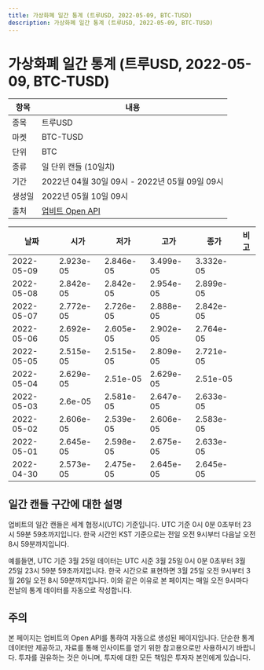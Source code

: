 ```yaml
---
title: 가상화폐 일간 통계 (트루USD, 2022-05-09, BTC-TUSD)
description: 가상화폐 일간 통계 (트루USD, 2022-05-09, BTC-TUSD)
---
```



가상화폐 일간 통계 (트루USD, 2022-05-09, BTC-TUSD)
===

|항목|내용|
|--|--|
|종목|트루USD|
|마켓|BTC-TUSD|
|단위|BTC|
|종류|일 단위 캔들 (10일치)|
|기간|2022년 04월 30일 09시 - 2022년 05월 09일 09시|
|생성일|2022년 05월 10일 09시|
|출처|[업비트 Open API](https://docs.upbit.com)|


|날짜|시가|저가|고가|종가|비고|
|--|--|--|--|--|--|
|2022-05-09|2.923e-05|2.846e-05|3.499e-05|3.332e-05|    |
|2022-05-08|2.842e-05|2.842e-05|2.954e-05|2.899e-05|    |
|2022-05-07|2.772e-05|2.726e-05|2.888e-05|2.842e-05|    |
|2022-05-06|2.692e-05|2.605e-05|2.902e-05|2.764e-05|    |
|2022-05-05|2.515e-05|2.515e-05|2.809e-05|2.721e-05|    |
|2022-05-04|2.629e-05|2.51e-05|2.629e-05|2.51e-05|    |
|2022-05-03|2.6e-05|2.581e-05|2.647e-05|2.633e-05|    |
|2022-05-02|2.606e-05|2.539e-05|2.606e-05|2.583e-05|    |
|2022-05-01|2.645e-05|2.598e-05|2.675e-05|2.633e-05|    |
|2022-04-30|2.573e-05|2.475e-05|2.645e-05|2.645e-05|    |


일간 캔들 구간에 대한 설명
---


업비트의 일간 캔들은 세계 협정시(UTC) 기준입니다. 
UTC 기준 0시 0분 0초부터 23시 59분 59초까지입니다. 
한국 시간인 KST 기준으로는 전일 오전 9시부터 다음날 오전 8시 59분까지입니다. 


예를들면, UTC 기준 3월 25일 데이터는 UTC 시준 3월 25일 0시 0분 0초부터 3월 25일 23시 59분 59초까지입니다. 
한국 시간으로 표현하면 3월 25일 오전 9시부터 3월 26일 오전 8시 59분까지입니다. 
이와 같은 이유로 본 페이지는 매일 오전 9시마다 전날의 통계 데이터를 자동으로 작성합니다. 


주의
---


본 페이지는 업비트의 Open API를 통하여 자동으로 생성된 페이지입니다. 
단순한 통계 데이터만 제공하고, 자료를 통해 인사이트를 얻기 위한 참고용으로만 사용하시기 바랍니다. 
투자를 권유하는 것은 아니며, 투자에 대한 모든 책임은 투자자 본인에게 있습니다. 
